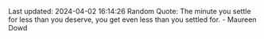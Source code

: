 Last updated: 2024-04-02 16:14:26
Random Quote: The minute you settle for less than you deserve, you get even less than you settled for. - Maureen Dowd